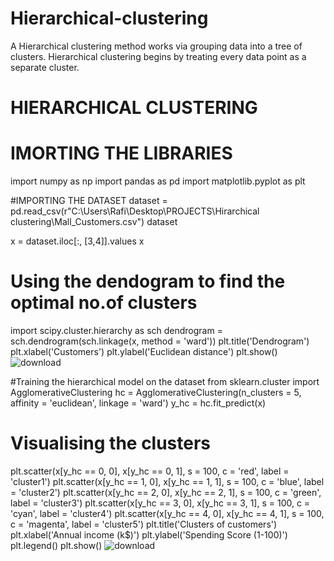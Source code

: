 # Hierarchical-clustering
A Hierarchical clustering method works via grouping data into a tree of clusters. Hierarchical clustering begins by treating every data point as a separate cluster.
# HIERARCHICAL CLUSTERING

# IMORTING THE LIBRARIES
import numpy as np
import pandas as pd
import matplotlib.pyplot as plt

#IMPORTING THE DATASET
dataset = pd.read_csv(r"C:\Users\Rafi\Desktop\PROJECTS\Hirarchical clustering\Mall_Customers.csv")
dataset

x = dataset.iloc[:, [3,4]].values
x

# Using the dendogram to find the optimal no.of clusters
import scipy.cluster.hierarchy as sch
dendrogram = sch.dendrogram(sch.linkage(x, method = 'ward'))
plt.title('Dendrogram')
plt.xlabel('Customers')
plt.ylabel('Euclidean distance')
plt.show()
![download](https://github.com/tayyib1204/Hierarchical-clustering/assets/132560640/f6f53ec6-5a52-4d46-a2d1-2fc0d49d2550)



#Training the hierarchical model on the dataset
from sklearn.cluster import AgglomerativeClustering
hc = AgglomerativeClustering(n_clusters = 5, affinity = 'euclidean', linkage = 'ward')
y_hc = hc.fit_predict(x)

# Visualising the clusters
plt.scatter(x[y_hc == 0, 0], x[y_hc == 0, 1], s = 100, c = 'red', label = 'cluster1')
plt.scatter(x[y_hc == 1, 0], x[y_hc == 1, 1], s = 100, c = 'blue', label = 'cluster2')
plt.scatter(x[y_hc == 2, 0], x[y_hc == 2, 1], s = 100, c = 'green', label = 'cluster3')
plt.scatter(x[y_hc == 3, 0], x[y_hc == 3, 1], s = 100, c = 'cyan', label = 'cluster4')
plt.scatter(x[y_hc == 4, 0], x[y_hc == 4, 1], s = 100, c = 'magenta', label = 'cluster5')
plt.title('Clusters of customers')
plt.xlabel('Annual income (k$)')
plt.ylabel('Spending Score (1-100)')
plt.legend()
plt.show()
![download](https://github.com/tayyib1204/Hierarchical-clustering/assets/132560640/0ed79eb8-326f-4b29-a853-4c4404734180)

